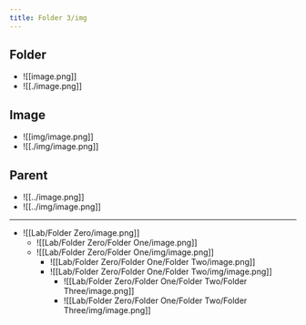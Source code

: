 ```yaml
---
title: Folder 3/img
---
```


## Folder

- ![[image.png]]
- ![[./image.png]]

## Image

- ![[img/image.png]]
- ![[./img/image.png]]

## Parent

- ![[../image.png]]
- ![[../img/image.png]]

----

- ![[Lab/Folder Zero/image.png]]
	- ![[Lab/Folder Zero/Folder One/image.png]]
	- ![[Lab/Folder Zero/Folder One/img/image.png]]
		- ![[Lab/Folder Zero/Folder One/Folder Two/image.png]]
		- ![[Lab/Folder Zero/Folder One/Folder Two/img/image.png]]
			- ![[Lab/Folder Zero/Folder One/Folder Two/Folder Three/image.png]]
			- ![[Lab/Folder Zero/Folder One/Folder Two/Folder Three/img/image.png]]
